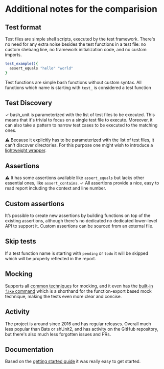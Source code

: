 # Additional notes for the comparision

## Test format

Test files are simple shell scripts, executed by the test framework. There's no need for any extra noise besides the test
functions in a test file: no custom shebang line, no framework initialization code, and no custom imports.

```bash
test_example(){
  assert_equals "hello" "world"
}
```

Test functions are simple bash functions without custom syntax. All functions which name is starting with `test_`
is considered a test function


## Test Discovery

✓ bash_unit is parameterized with the list of test files to be executed. This means that it's trivial to focus on a single
test file to execute. Moreover, it can also take a pattern to narrow test cases to be executed to the matching ones.

⚠️ Because it explicitly has to be parameterized with the list of test files, it can't discover directories. For this purpose
one might wish to introduce a [lightweight wrapper](https://github.com/dodie/testing-in-bash/blob/master/example-bash_unit/test.sh).


## Assertions

⚠️ It has some assertions available like `assert_equals` but lacks other essential ones, like `assert_contains`.
✓ All assertions provide a nice, easy to read report including the context and line number.


## Custom assertions

It’s possible to create new assertions by building functions on top of the existing assertions, although there's no dedicated no dedicated lower-level API to support it. Custom assertions can be sourced from an external file.


## Skip tests

If a test function name is starting with `pending` or `todo` it will be skipped which will be properly reflected in the report.


## Mocking

Supports all [common techniques](https://github.com/dodie/testing-in-bash/tree/master/mocking) for mocking,
and it even has the
[built-in `fake` command](https://github.com/pgrange/bash_unit/blob/a10751626ef0caa2bc5988a574e9a546426a2791/bash_unit#L123-L133)
which is a shorthand for the function-export based mock technique,
making the tests even more clear and concise.


## Activity

The project is around since 2016 and has regular releases. Overall much less popular than Bats or shUnit2, and has activity
on the GitHub repository, but there's also much less forgotten issues and PRs.


## Documentation

Based on the [getting started guide](https://github.com/pgrange/bash_unit) it was really easy to get started.
